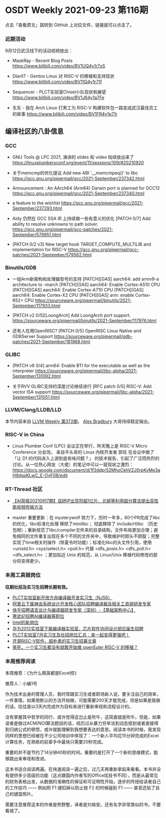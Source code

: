 # OSDT Weekly 2021-09-23 第116期

点击「查看原文」跳转到 GitHub 上对应文件，链接就可以点击了。

### 近期活动

9月12日武汉线下的活动视频放出：

- MaskRay - Recent Blog Posts
  https://www.bilibili.com/video/BV1UQ4y1r7xS

- Dlan17 - Gentoo Linux 对 RISC-V 的移植和支持现状
  https://www.bilibili.com/video/BV11Q4y1r71f

- Sequencer - PLCT实验室Chisel小队现状和展望
  https://www.bilibili.com/video/BV1J64y1a7Fe

- 东东 - 我在 Arch Linux 打黑工为 RISC-V 构建软件包一路变成武汉最佳员工的故事
  https://www.bilibili.com/video/BV1FR4y1p71r

## 编译社区的八卦信息

### GCC

- GNU Tools @ LPC 2021, 演讲的 slides 和 video 陆续放出来了
  https://linuxplumbersconf.org/event/11/sessions/109/#20210920

- 关于memcmp的优化提议 Add new ABI '__memcmpeq()' to libc
  https://gcc.gnu.org/pipermail/gcc/2021-September/237342.html

- Announcement : An AArch64 (Arm64) Darwin port is planned for GCC12
  https://gcc.gnu.org/pipermail/gcc/2021-September/237340.html

- a feature to the wishlist
  https://gcc.gnu.org/pipermail/gcc/2021-September/237293.html

- Aldy 仍然在 GCC SSA IR 上持续做一些有意义的优化
  [PATCH 0/7] Add ability to resolve unknowns to path solver.
  https://gcc.gnu.org/pipermail/gcc-patches/2021-September/579951.html

- [PATCH 0/2 v3] New target hook TARGET_COMPUTE_MULTILIB and implementation for RISC-V
  https://gcc.gnu.org/pipermail/gcc-patches/2021-September/579562.html

### Binutils/GDB

- 一组Arm新架构和处理器型号的支持
  [PATCH][GAS] aarch64: add armv9-a architecture to -march
  [PATCH][GAS] aarch64: Enable Cortex-A510 CPU
  [PATCH][GAS] aarch64: Enable Cortex-A710 CPU
  [PATCH][GAS] aarch64: Enable Cortex-X2 CPU
  [PATCH][GAS] arm: enable Cortex-R52+ CPU
  https://sourceware.org/pipermail/binutils/2021-September/117933.html

- [PATCH v2 0/5][LoongArch] Add LoongArch port support.
  https://sourceware.org/pipermail/binutils/2021-September/117976.html

- 还有人在用OpenRISC?
  [PATCH 0/5] OpenRISC Linux Native and GDBServer Support
  https://sourceware.org/pipermail/gdb-patches/2021-September/181968.html

### GLIBC

- [PATCH v6 0/4] arm64: Enable BTI for the executable as well as the interpreter
  https://sourceware.org/pipermail/libc-alpha/2021-September/131092.html

- 关于RVV GLIBC支持的深度讨论继续进行
  [RFC patch 0/5] RISC-V: Add vector ISA support
  https://sourceware.org/pipermail/libc-alpha/2021-September/131051.html

### LLVM/Clang/LLDB/LLD

本节内容来自 [LLVM Weekly 第372期](http://llvmweekly.org/issue/372)，
[Alex Bradbury](https://www.linkedin.com/in/alex-bradbury/) 大哥持续稳定输出。

### RISC-V in China

- Linux Plumber Conf (LPC) 会议正在举行，昨天晚上是 RISC-V Micro Conference 分会场， 来自平头哥的 Linux 内核开发者 郭任 在会议中做了 「让 D1 的代码进入上游到底有啥问题？」 的技术报告，引起了广泛而热烈的讨论。从一位热心网友（大佬）的笔记中可以一窥现状之激烈：
  https://docs.google.com/document/d/1f3ddpr52MhoCkhVZJ0rpKvMe3aH9dgxKLwC_E-OyF08/edit

### RT-Thread 社区
- [【AI简报20210917期】自研IP出货将超1亿片、北邮等利用超分算法提出高性能视频传输方法](https://mp.weixin.qq.com/s/p2GNdp1pXeLaZibDodUoeQ)

- master 重要更新：在 mysterywolf 努力下，历时一年多，60个PR完成了libc的优化，libc标准化处理
  移除了minilibc； 彻底移除了 include/rtlibc （历史包袱）；重新规范了libc/compiler文件夹的目录结构，文件布局更加合理；避免相同的文件重复出现在多个不同的文件夹中，导致维护时顾头不顾腚；完整实现了time相关的操作（除夏令时功能）；标准化libc的头文件引用，使用 <unistd.h> <sys/select.h> <poll.h> 代替 <dfs_posix.h> <dfs_poll.h> <dfs_select.h> ；更加贴近 Unix 的规范，从 Linux/Unix 移植代码修改的部分将变得更少。

### 本周工具链岗位

**往期社招及实习生招聘长期有效。**

- [PLCT实验室新开放方舟编译器开发实习生（NJ56）](https://mp.weixin.qq.com/s/lPp5RvjYhpDIGsp-luLzKQ)
- [阿里云下属神龙系统设计开发核心团队招聘编译器及相关工具链研发专家](https://mp.weixin.qq.com/s/h3ELBXBHfNjZCyCRixqnOQ)
- [快手招聘语言设计与编译器研发专家（深圳）-【基础架构中心】](https://mp.weixin.qq.com/s/QTWnlaBFtWQ3YThHJSIhbA)
- [寒武纪招聘AI编译器等职位](https://mp.weixin.qq.com/s/LWpDXEA2rJ1wx9mr8XoWxw)
- [Intel的新岗位](https://mp.weixin.qq.com/s/xs-deMCI4ob7WX0vIRZMZw)
- [华为2012实验室下属编译器实验室、芯片软件协同设计部应届生招聘](https://mp.weixin.qq.com/s/dMkGkbgNvW--D6fLthfoPA)
- [PLCT实验室7月实习生及社招岗位汇总：来一起变得更强吧！](https://mp.weixin.qq.com/s/lL5_L2oh-kNvP8wHMARSAg)
- [开源RISC-V软件，超朴素的实习生招募文章](https://mp.weixin.qq.com/s/ETtlYTHa_41SYrxpSuh_sw)
- [笑死，一个实习生都没有就敢开始做 openEuler RISC-V 的移植？](https://mp.weixin.qq.com/s/x_LUxu1dJTaN6VS7DU6xsg)

### 本周推荐阅读

本周推荐：《为什么精英都是Excel控》

推荐人：小编1号

作为技术出身的管理人员，我时常跟实习生或者职场新人说，要关注自己的效率，一件事情，如果用默认的方法开始做，可能需要200天才能完成，但是如果是我做的话，往往是以3天内完成作为目标来进行重新审视和流程设计的。

没有掌握其中哲学的同行，或许觉得这岂止是吹牛，这简直就是吹牛。但是，如果读者是做过ACM/NOI算法题目的话，经历过从暴力穷举法到动态规划或者直接得到归纳公式的顿悟，或许就能理解到我想要表达的意思。阅读本书的时候，我发现同样的思想已经被在不少公司培训中体现了：一个新人平均花15分钟完成的Excel计算任务，在熟练的前辈手中最快只需要20秒完成。

重要的并不是节约了14分钟40秒的时间。重要的是打开了一个新的思维模式，能够跳出来审视和改进。

这本书适合阅读两遍。在快速阅读一遍之后，过几天再重新拿起来看看。本书并没有提供多少高级的功能（这点跟国内作者写的Office炫技书不同），而是从最常见的财务表格出发，从数据的准确性的保证和可证明性开始，逐步的传授给读者自己的工作技巧 —— 例如把 F1 键扣掉以防止按 F2 的时候碰到 F1 —— 甚至还贴了自己的键盘照片。

需要注意推荐这本的作者是熊野整，译者是刘格安。还有名字非常类似的书，不要看错了。
